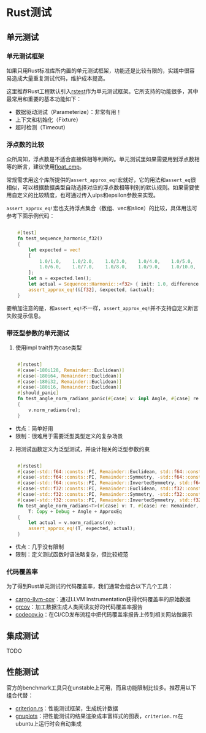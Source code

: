 # Rust测试

## 单元测试

### 单元测试框架

如果只用Rust标准库所内置的单元测试框架，功能还是比较有限的，实践中很容易造成大量重复测试代码，维护成本提高。

这里推荐Rust工程默认引入[rstest](https://crates.io/crates/rstest)作为单元测试框架。它所支持的功能很多，其中最常用和重要的基本功能如下：
- 数据驱动测试（Parameterize）：非常有用！
- 上下文和初始化（Fixture）
- 超时检测（Timeout）

### 浮点数的比较

众所周知，浮点数是不适合直接做相等判断的。单元测试里如果需要用到浮点数相等的断言，建议使用[float_cmp](https://crates.io/crates/float-cmp)。

常规需求用这个库所提供的`assert_approx_eq!`宏就好，它的用法和`assert_eq`很相似，可以根据数据类型自动选择对应的浮点数相等判别的默认规则。如果需要使用自定义的比较精度，也可通过传入ulps和epsilon参数来实现。

`assert_approx_eq!`宏也支持浮点集合（数组、vec和slice）的比较，具体用法可参考下面示例代码：

``` rs

    #[test]
    fn test_sequence_harmonic_f32()
    {
        let expected = vec!
        [
            1.0/1.0,    1.0/2.0,    1.0/3.0,    1.0/4.0,    1.0/5.0, 
            1.0/6.0,    1.0/7.0,    1.0/8.0,    1.0/9.0,    1.0/10.0, 
        ];
        let n = expected.len();
        let actual = Sequence::Harmonic::<f32> { init: 1.0, difference: 1.0 }.vec(n);
        assert_approx_eq!(&[f32], &expected, &actual);
    }

```

要稍加注意的是，和`assert_eq!`不一样，`assert_approx_eq!`并不支持自定义断言失败提示信息。

### 带泛型参数的单元测试

1. 使用impl trait作为case类型

``` rs

    #[rstest]
    #[case(-180i128, Remainder::Euclidean)]
    #[case(-180i64, Remainder::Euclidean)]
    #[case(-180i32, Remainder::Euclidean)]
    #[case(-180i16, Remainder::Euclidean)]
    #[should_panic]
    fn test_angle_norm_radians_panic(#[case] v: impl Angle, #[case] re: Remainder)
    {
        v.norm_radians(re);
    }

```

- 优点：简单好用
- 限制：很难用于需要泛型类型定义的复杂场景

2. 把测试函数定义为泛型测试，并设计相关的泛型参数约束

``` rs

    #[rstest]
    #[case(-std::f64::consts::PI, Remainder::Euclidean, std::f64::consts::PI)]
    #[case(-std::f64::consts::PI, Remainder::Symmetry, -std::f64::consts::PI)]
    #[case(-std::f64::consts::PI, Remainder::InvertedSymmetry, std::f64::consts::PI)]
    #[case(-std::f32::consts::PI, Remainder::Euclidean, std::f32::consts::PI)]
    #[case(-std::f32::consts::PI, Remainder::Symmetry, -std::f32::consts::PI)]
    #[case(-std::f32::consts::PI, Remainder::InvertedSymmetry, std::f32::consts::PI)]
    fn test_angle_norm_radians<T>(#[case] v: T, #[case] re: Remainder, #[case] expected: T) where
        T: Copy + Debug + Angle + ApproxEq
    {
        let actual = v.norm_radians(re);
        assert_approx_eq!(T, expected, actual);
    }

```

- 优点：几乎没有限制
- 限制：定义测试函数时语法略复杂，但比较规范

### 代码覆盖率

为了得到Rust单元测试的代码覆盖率，我们通常会组合以下几个工具：
- [cargo-llvm-cov](https://github.com/taiki-e/cargo-llvm-cov)：通过LLVM Instrumentation获得代码覆盖率的原始数据
- [grcov](https://github.com/mozilla/grcov)：加工数据生成人类阅读友好的代码覆盖率报告
- [codecov.io](https://codecov.io/)：在CI/CD发布流程中把代码覆盖率报告上传到相关网站做展示

## 集成测试

TODO

## 性能测试

官方的benchmark工具只在unstable上可用，而且功能限制比较多。推荐用以下组合代替：
- [criterion.rs](https://crates.io/crates/criterion)：性能测试框架，生成统计数据
- [gnuplots]()：把性能测试的结果渲染成丰富样式的图表，`criterion.rs`在ubuntu上运行时会自动集成


